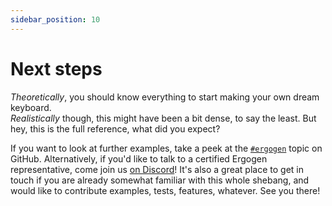```yaml
---
sidebar_position: 10
---
```


# Next steps

*Theoretically*, you should know everything to start making your own dream keyboard.  
*Realistically* though, this might have been a bit dense, to say the least. But hey, this is the full reference, what did you expect?  

If you want to look at further examples, take a peek at the [`#ergogen`](https://github.com/topics/ergogen) topic on GitHub.
Alternatively, if you'd like to talk to a certified Ergogen representative, come join us [on Discord](http://discord.ergogen.xyz)!
It's also a great place to get in touch if you are already somewhat familiar with this whole shebang, and would like to contribute examples, tests, features, whatever.
See you there!